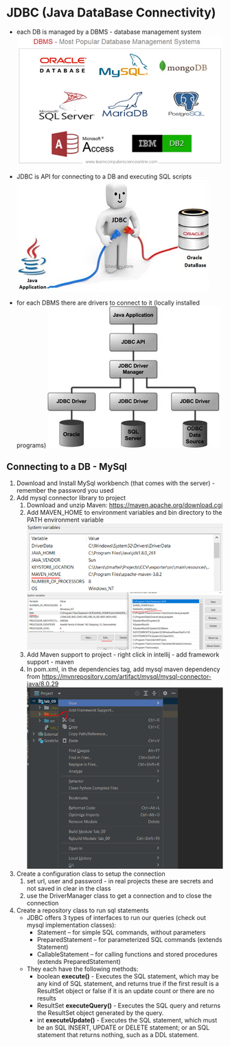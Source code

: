 # JDBC (Java DataBase Connectivity)
- each DB is managed by a DBMS - database management system
![DBMS.png](DBMS.png)

- JDBC is API for connecting to a DB and executing SQL scripts
![JDBC.png](JDBC.png)

- for each DBMS there are drivers to connect to it (locally installed programs)
![driver.png](driver.png)

## Connecting to a DB - MySql
1. Download and Install MySql workbench (that comes with the server) - remember the password you used
2. Add mysql connector library to project
   1. Download and unzip Maven: https://maven.apache.org/download.cgi
   2. Add MAVEN_HOME to environment variables and bin directory to the PATH environment variable ![maven_home.png](maven_home.png)![maven_bin.png](maven_bin.png)
   3. Add Maven support to project - right click in intellij - add framework support - maven
   4. In pom.xml, in the dependencies tag, add mysql maven dependency from https://mvnrepository.com/artifact/mysql/mysql-connector-java/8.0.29 ![img.png](img.png)
3. Create a configuration class to setup the connection
   1. set url, user and password - in real projects these are secrets and not saved in clear in the class
   2. use the DriverManager class to get a connection and to close the connection
4. Create a repository class to run sql statements
   - JDBC offers 3 types of interfaces to run our queries (check out mysql implementation classes):
      - Statement – for simple SQL commands, without parameters
      - PreparedStatement – for parameterized SQL commands (extends Statement)
      - CallableStatement – for calling functions and stored procedures (extends PreparedStatement)
   - They each have the following methods:
      - boolean **execute()** - Executes the SQL statement, which may be any kind of SQL statement, and returns true if the first result is a ResultSet object or false if it is an update count or there are no results
      - ResultSet **executeQuery()** - Executes the SQL query and returns the ResultSet object generated by the query.
      - int **executeUpdate()** - Executes the SQL statement, which must be an SQL INSERT, UPDATE or DELETE statement; or an SQL statement that returns nothing, such as a DDL statement.
